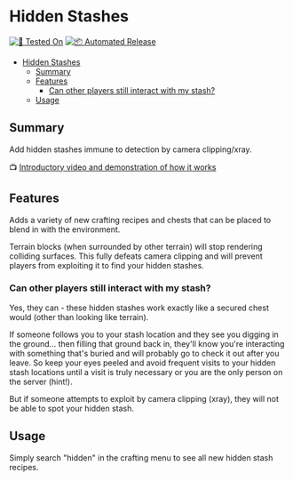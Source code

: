 # Hidden Stashes

[![🧪 Tested On](https://img.shields.io/badge/🧪%20Tested%20On-A21%20b313-blue.svg)](https://7daystodie.com/) [![📦 Automated Release](https://github.com/jonathan-robertson/hidden-stashes/actions/workflows/release.yml/badge.svg)](https://github.com/jonathan-robertson/hidden-stashes/actions/workflows/release.yml)

- [Hidden Stashes](#hidden-stashes)
  - [Summary](#summary)
  - [Features](#features)
    - [Can other players still interact with my stash?](#can-other-players-still-interact-with-my-stash)
  - [Usage](#usage)

## Summary

Add hidden stashes immune to detection by camera clipping/xray.

📺 [Introductory video and demonstration of how it works](https://youtu.be/SvvSQayCzdM)

## Features

Adds a variety of new crafting recipes and chests that can be placed to blend in with the environment.

Terrain blocks (when surrounded by other terrain) will stop rendering colliding surfaces. This fully defeats camera clipping and will prevent players from exploiting it to find your hidden stashes.

### Can other players still interact with my stash?

Yes, they can - these hidden stashes work exactly like a secured chest would (other than looking like terrain).

If someone follows you to your stash location and they see you digging in the ground... then filling that ground back in, they'll know you're interacting with something that's buried and will probably go to check it out after you leave. So keep your eyes peeled and avoid frequent visits to your hidden stash locations until a visit is truly necessary or you are the only person on the server (hint!).

But if someone attempts to exploit by camera clipping (xray), they will not be able to spot your hidden stash.

## Usage

Simply search "hidden" in the crafting menu to see all new hidden stash recipes.
